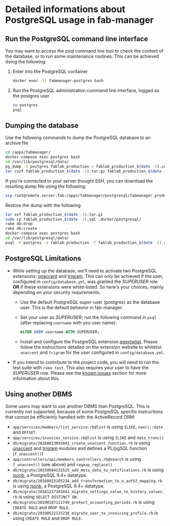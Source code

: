 # Detailed informations about PostgreSQL usage in fab-manager

<a name="run-postgresql-cli"></a>
## Run the PostgreSQL command line interface

You may want to access the psql command line tool to check the content of the database, or to run some maintenance routines.
This can be achieved doing the following:

1. Enter into the PostgreSQL container
   ```bash
   docker exec -it fabmanager-postgres bash
   ```

2. Run the PostgreSQL administration command line interface, logged as the postgres user
   
   ```bash
   su postgres
   psql
   ```
   
## Dumping the database

Use the following commands to dump the PostgreSQL database to an archive file
```bash
cd /apps/fabmanager/
docker-compose exec postgres bash
cd /var/lib/postgresql/data/
pg_dump -U postgres fablab_production > fablab_production_$(date -I).sql
tar cvzf fablab_production_$(date -I).tar.gz fablab_production_$(date -I).sql
```

If you're connected to your server thought SSH, you can download the resulting dump file using the following:
```bash
scp root@remote.server.fab:/apps/fabmanager/postgresql/fabmanager_production_$(date -I).tar.gz .
```

Restore the dump with the following:
```bash
tar xvf fablab_production_$(date -I).tar.gz
sudo cp fablab_production_$(date -I).sql .docker/postgresql/
rake db:drop
rake db:create
docker-compose exec postgres bash
cd /var/lib/postgresql/data/
psql -U postgres -d fablab_production -f fablab_production_$(date -I).sql
```

<a name="postgresql-limitations"></a>
## PostgreSQL Limitations

- While setting up the database, we'll need to activate two PostgreSQL extensions: [unaccent](https://www.postgresql.org/docs/current/static/unaccent.html) and [trigram](https://www.postgresql.org/docs/current/static/pgtrgm.html).
  This can only be achieved if the user, configured in `config/database.yml`, was granted the _SUPERUSER_ role **OR** if these extensions were white-listed.
  So here's your choices, mainly depending on your security requirements:
  - Use the default PostgreSQL super-user (postgres) as the database user. This is the default behavior in fab-manager.
  - Set your user as _SUPERUSER_; run the following command in `psql` (after replacing `username` with you user name):

    ```sql
    ALTER USER username WITH SUPERUSER;
    ```

  - Install and configure the PostgreSQL extension [pgextwlist](https://github.com/dimitri/pgextwlist).
    Please follow the instructions detailed on the extension website to whitelist `unaccent` and `trigram` for the user configured in `config/database.yml`.
- If you intend to contribute to the project code, you will need to run the test suite with `rake test`.
  This also requires your user to have the _SUPERUSER_ role.
  Please see the [known issues](../README.md#known-issues) section for more information about this.


<a name="using-another-dbms"></a>
## Using another DBMS
Some users may want to use another DBMS than PostgreSQL.
This is currently not supported, because of some PostgreSQL specific instructions that cannot be efficiently handled with the ActiveRecord ORM:
 - `app/services/members/list_service.rb@list` is using `ILIKE`, `now()::date` and `OFFSET`.
 - `app/services/invoices_service.rb@list` is using `ILIKE` and `date_trunc()`
 - `db/migrate/20160613093842_create_unaccent_function.rb` is using [unaccent](https://www.postgresql.org/docs/current/static/unaccent.html) and [trigram](https://www.postgresql.org/docs/current/static/pgtrgm.html) modules and defines a PL/pgSQL function (`f_unaccent()`)
 - `app/controllers/api/members_controllers.rb@search` is using `f_unaccent()` (see above) and `regexp_replace()`
 - `db/migrate/20150604131525_add_meta_data_to_notifications.rb` is using [jsonb](https://www.postgresql.org/docs/9.4/static/datatype-json.html), a PostgreSQL 9.4+ datatype.
 - `db/migrate/20160915105234_add_transformation_to_o_auth2_mapping.rb` is using [jsonb](https://www.postgresql.org/docs/9.4/static/datatype-json.html), a PostgreSQL 9.4+ datatype.
 - `db/migrate/20181217103441_migrate_settings_value_to_history_values.rb` is using `SELECT DISTINCT ON`.
 - `db/migrate/20190107111749_protect_accounting_periods.rb` is using `CREATE RULE` and `DROP RULE`.
 - `db/migrate/20190522115230_migrate_user_to_invoicing_profile.rb` is using `CREATE RULE` and `DROP RULE`.
